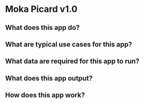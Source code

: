 # Moka Picard v1.0

## What does this app do?

## What are typical use cases for this app?

## What data are required for this app to run?

## What does this app output?

## How does this app work?




